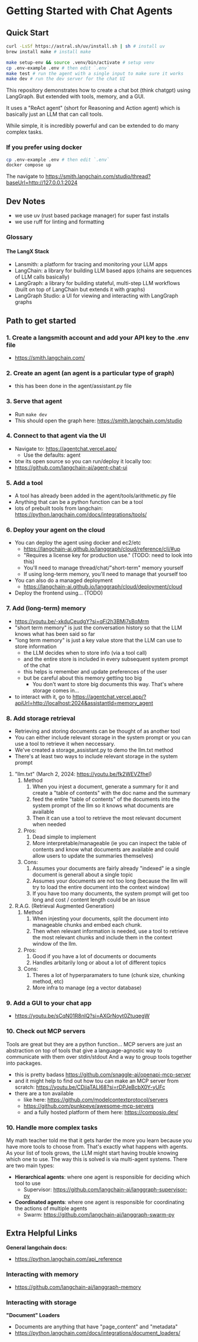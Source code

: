 # Getting Started with Chat Agents

## Quick Start
```bash
curl -LsSf https://astral.sh/uv/install.sh | sh # install uv
brew install make # install make
```

```bash
make setup-env && source .venv/bin/activate # setup venv
cp .env-example .env # then edit `.env`
make test # run the agent with a single input to make sure it works
make dev # run the dev server for the chat UI
```

This repository demonstrates how to create a chat bot (think chatgpt) using LangGraph. But extended with tools, memory, and a GUI.

It uses a "ReAct agent" (short for Reasoning and Action agent) which is basically just an LLM that can call tools.

While simple, it is incredibly powerful and can be extended to do many complex tasks.


### If you prefer using docker
```bash
cp .env-example .env # then edit `.env`
docker compose up
```

The navigate to https://smith.langchain.com/studio/thread?baseUrl=http://127.0.0.1:2024

## Dev Notes
- we use uv (rust based package manager) for super fast installs
- we use ruff for linting and formatting

### Glossary
#### The LangX Stack
- Lansmith: a platform for tracing and monitoring your LLM apps
- LangChain: a library for building LLM based apps (chains are sequences of LLM calls basically)
- LangGraph: a library for building stateful, multi-step LLM workflows (built on top of LangChain but extends it with graphs)
- LangGraph Studio: a UI for viewing and interacting with LangGraph graphs

## Path to get started
### 1. Create a langsmith account and add your API key to the .env file
   - https://smith.langchain.com/

### 2. Create an agent (an agent is a particular type of graph)
- this has been done in the agent/assistant.py file

### 3. Serve that agent
- Run `make dev`
- This should open the graph here: https://smith.langchain.com/studio

### 4. Connect to that agent via the UI
- Navigate to: https://agentchat.vercel.app/
  - Use the defaults: agent
- btw its open source so you can run/deploy it locally too:
- https://github.com/langchain-ai/agent-chat-ui

### 5. Add a tool
- A tool has already been added in the agent/tools/arithmetic.py file
- Anything that can be a python function can be a tool
- lots of prebuilt tools from langchain: https://python.langchain.com/docs/integrations/tools/

### 6. Deploy your agent on the cloud
- You can deploy the agent using docker and ec2/etc
  - https://langchain-ai.github.io/langgraph/cloud/reference/cli/#up
  - "Requires a license key for production use." (TODO: need to look into this)
  - You'll need to manage thread/chat/"short-term" memory yourself
  - If using long-term memory, you'll need to manage that yourself too
- You can also do a managed deployment
  - https://langchain-ai.github.io/langgraph/cloud/deployment/cloud
- Deploy the frontend using... (TODO)

### 7. Add (long-term) memory
- https://youtu.be/-xkduCeudgY?si=qFi2h3BMj7sBqMrm
- "short term memory" is just the conversation history so that the LLM knows what has been said so far
- "long term memory" is just a key value store that the LLM can use to store information
  - the LLM decides when to store info (via a tool call)
  - and the entire store is included in every subsequent system prompt of the chat
  - this helps is remember and update preferences of the user
  - but be careful about this memory getting too big
    - You don't want to store big documents this way. That's where storage comes in...
- to interact with it, go to https://agentchat.vercel.app/?apiUrl=http://localhost:2024&assistantId=memory_agent

### 8. Add storage retrieval
- Retrieving and storing documents can be thought of as another tool
- You can either include relevant storage in the system prompt or you can use a tool to retrieve it when neccessary.
- We've created a storage_assistant.py to demo the llm.txt method
- There's at least two ways to include relevant storage in the system prompt

1. "llm.txt" (March 2, 2024: https://youtu.be/fk2WEVZfheI)
   1. Method
      1. When you injest a document, generate a summary for it and create a "table of contents" with the doc name and the summary
      2. feed the entire "table of contents" of the documents into the system prompt of the llm so it knows what documents are available
      3. Then it can use a tool to retrieve the most relevant document when needed
   2. Pros:
      1. Dead simple to implement
      2. More interpretable/manageable (ie you can inspect the table of contents and know what documents are available and could allow users to update the summaries themselves)
   3. Cons:
      1. Assumes your documents are fairly already "indexed" ie a single document is generall about a single topic
      2. Assumes your documents are not too long (because the llm will try to load the entire document into the context window)
      3. If you have too many documents, the system prompt will get too long and cost / content length could be an issue
2. R.A.G. (Retrieval Augmented Generation)
   1. Method
      1. When injesting your documents, split the document into manageable chunks and embed each chunk.
      2. Then when relevant information is needed, use a tool to retrieve the most relevant chunks and include them in the context window of the llm.
   2. Pros:
      1. Good if you have a lot of documents or documents
      2. Handles arbitarily long or about a lot of different topics
   3. Cons:
      1. Theres a lot of hyperparamaters to tune (chunk size, chunking method, etc)
      2. More infra to manage (eg a vector database)

### 9. Add a GUI to your chat app
- https://youtu.be/sCqN01R8nIQ?si=AXGrNoyt0ZtuqegW


### 10. Check out MCP servers
Tools are great but they are a python function...
MCP servers are just an abstraction on top of tools that give a language-agnostic way to communicate with them over stdin/stdout
And a way to group tools together into packages.

- this is pretty badass https://github.com/snaggle-ai/openapi-mcp-server
- and it might help to find out how tou can make an MCP server from scratch: https://youtu.be/CDjjaTALI68?si=rDPJeBcbX0Y-yUFc
- there are a ton available
  - like here: https://github.com/modelcontextprotocol/servers
  - https://github.com/punkpeye/awesome-mcp-servers
  - and a fully hosted platform of them here: https://composio.dev/

### 10. Handle more complex tasks
My math teacher told me that it gets harder the more you learn because you have more tools to choose from. That's exactly what happens with agents.
As your list of tools grows, the LLM might start having trouble knowing which one to use.
The way this is solved is via multi-agent systems. There are two main types:
- **Hierarchical agents**: where one agent is responsible for deciding which tool to use
  - Supervisor: https://github.com/langchain-ai/langgraph-supervisor-py
- **Coordinated agents**: where one agent is responsible for coordinating the actions of multiple agents
  - Swarm: https://github.com/langchain-ai/langgraph-swarm-py 






## Extra Helpful Links

**General langchain docs:**
- https://python.langchain.com/api_reference


### Interacting with memory
- https://github.com/langchain-ai/langgraph-memory


### Interacting with storage
**"Document" Loaders**
- Documents are anything that have "page_content" and "metadata"
- https://python.langchain.com/docs/integrations/document_loaders/